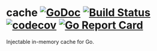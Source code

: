 # cache [![GoDoc](https://godoc.org/github.com/clavoie/cache?status.svg)](http://godoc.org/github.com/clavoie/cache) [![Build Status](https://travis-ci.org/clavoie/cache.svg?branch=master)](https://travis-ci.org/clavoie/cache) [![codecov](https://codecov.io/gh/clavoie/cache/branch/master/graph/badge.svg)](https://codecov.io/gh/clavoie/cache) [![Go Report Card](https://goreportcard.com/badge/github.com/clavoie/cache)](https://goreportcard.com/report/github.com/clavoie/cache)
Injectable in-memory cache for Go.
